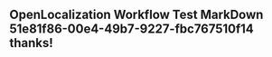 <properties
ms.topic="hero-topic"
ms.test1="hero-topic"
ms.test2="test"/>

## OpenLocalization Workflow Test MarkDown 51e81f86-00e4-49b7-9227-fbc767510f14 thanks!
